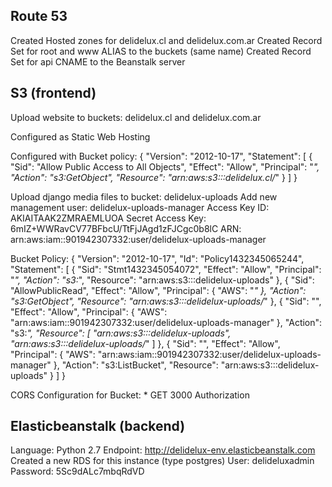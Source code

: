 ## Route 53

Created Hosted zones for delidelux.cl and delidelux.com.ar
Created Record Set for root and www ALIAS to the buckets (same name)
Created Record Set for api CNAME to the Beanstalk server



## S3 (frontend)

Upload website to buckets: delidelux.cl and delidelux.com.ar

Configured as Static Web Hosting

Configured with Bucket policy:
{
	"Version": "2012-10-17",
	"Statement": [
		{
			"Sid": "Allow Public Access to All Objects",
			"Effect": "Allow",
			"Principal": "*",
			"Action": "s3:GetObject",
			"Resource": "arn:aws:s3:::delidelux.cl/*"
		}
	]
}

Upload django media files to bucket: delidelux-uploads
Add new management user: delidelux-uploads-manager
	Access Key ID:
	AKIAITAAK2ZMRAEMLUOA
	Secret Access Key:
	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
	ARN:
	arn:aws:iam::901942307332:user/delidelux-uploads-manager

Bucket Policy:
{
	"Version": "2012-10-17",
	"Id": "Policy1432345065244",
	"Statement": [
		{
			"Sid": "Stmt1432345054072",
			"Effect": "Allow",
			"Principal": "*",
			"Action": "s3:*",
			"Resource": "arn:aws:s3:::delidelux-uploads"
		},
		{
			"Sid": "AllowPublicRead",
			"Effect": "Allow",
			"Principal": {
				"AWS": "*"
			},
			"Action": "s3:GetObject",
			"Resource": "arn:aws:s3:::delidelux-uploads/*"
		},
		{
			"Sid": "",
			"Effect": "Allow",
			"Principal": {
				"AWS": "arn:aws:iam::901942307332:user/delidelux-uploads-manager"
			},
			"Action": "s3:*",
			"Resource": [
				"arn:aws:s3:::delidelux-uploads",
				"arn:aws:s3:::delidelux-uploads/*"
			]
		},
		{
			"Sid": "",
			"Effect": "Allow",
			"Principal": {
				"AWS": "arn:aws:iam::901942307332:user/delidelux-uploads-manager"
			},
			"Action": "s3:ListBucket",
			"Resource": "arn:aws:s3:::delidelux-uploads"
		}
	]
}

CORS Configuration for Bucket:
<CORSConfiguration>
    <CORSRule>
        <AllowedOrigin>*</AllowedOrigin>
        <AllowedMethod>GET</AllowedMethod>
        <MaxAgeSeconds>3000</MaxAgeSeconds>
        <AllowedHeader>Authorization</AllowedHeader>
    </CORSRule>
</CORSConfiguration>




## Elasticbeanstalk (backend)

Language: Python 2.7
Endpoint: http://delidelux-env.elasticbeanstalk.com
Created a new RDS for this instance (type postgres)
	User: delideluxadmin
	Password: 5Sc9dALc7mbqRdVD

